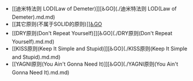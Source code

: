 - [[迪米特法则 LOD(Law of Demeter)]][♿GO](./迪米特法则 LOD(Law of Demeter).md.md)
- [[其它原则(不属于SOLID的原则)]][♿GO](./其它原则(不属于SOLID的原则).md.md)
- [[DRY原则(Don't Repeat Yourself)]][♿GO](./DRY原则(Don't Repeat Yourself).md.md)
- [[KISS原则(Keep It Simple and Stupid)]][♿GO](./KISS原则(Keep It Simple and Stupid).md.md)
- [[YAGNI原则(You Ain't Gonna Need It)]][♿GO](./YAGNI原则(You Ain't Gonna Need It).md.md)
